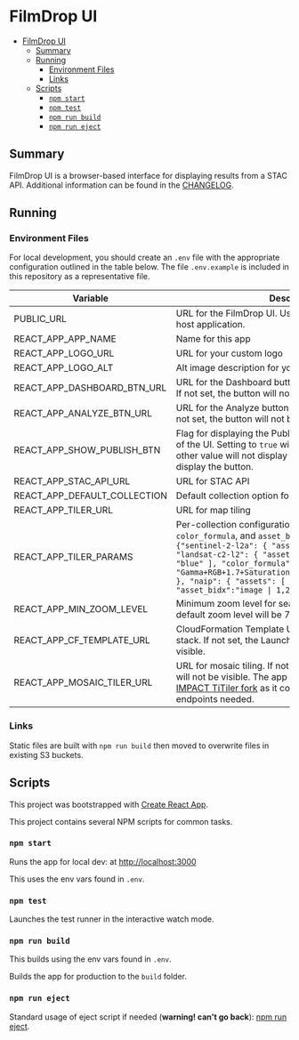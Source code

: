 # FilmDrop UI

- [FilmDrop UI](#filmdrop-ui)
  - [Summary](#summary)
  - [Running](#running)
    - [Environment Files](#environment-files)
    - [Links](#links)
  - [Scripts](#scripts)
    - [`npm start`](#npm-start)
    - [`npm test`](#npm-test)
    - [`npm run build`](#npm-run-build)
    - [`npm run eject`](#npm-run-eject)

## Summary

FilmDrop UI is a browser-based interface for displaying results from a STAC API. Additional information can be found in the [CHANGELOG](CHANGELOG.md).

## Running

### Environment Files

For local development, you should create an `.env` file with the appropriate configuration outlined in the table below.
The file `.env.example` is included in this repository as a representative file.

| Variable                     | Description                                                                                                                                                                                                                                                                                                                                                    | Required |
| ---------------------------- | -------------------------------------------------------------------------------------------------------------------------------------------------------------------------------------------------------------------------------------------------------------------------------------------------------------------------------------------------------------- | -------- |
| PUBLIC_URL                   | URL for the FilmDrop UI. Useful when using a CDN to host application.                                                                                                                                                                                                                                                                                          | Optional |
| REACT_APP_APP_NAME           | Name for this app                                                                                                                                                                                                                                                                                                                                              | Optional |
| REACT_APP_LOGO_URL           | URL for your custom logo                                                                                                                                                                                                                                                                                                                                       | Optional |
| REACT_APP_LOGO_ALT           | Alt image description for your custom logo                                                                                                                                                                                                                                                                                                                     | Optional |
| REACT_APP_DASHBOARD_BTN_URL  | URL for the Dashboard button at the top right of the UI. If not set, the button will not be visible.                                                                                                                                                                                                                                                           | Optional |
| REACT_APP_ANALYZE_BTN_URL    | URL for the Analyze button at the bottom left of the UI. If not set, the button will not be visible.                                                                                                                                                                                                                                                           | Optional |
| REACT_APP_SHOW_PUBLISH_BTN   | Flag for displaying the Publish button at the bottom left of the UI. Setting to `true` will display the button, any other value will not display the button. Default is to not display the button.                                                                                                                                                             | Optional |
| REACT_APP_STAC_API_URL       | URL for STAC API                                                                                                                                                                                                                                                                                                                                               | Required |
| REACT_APP_DEFAULT_COLLECTION | Default collection option for collection dropdown                                                                                                                                                                                                                                                                                                              | Optional |
| REACT_APP_TILER_URL          | URL for map tiling                                                                                                                                                                                                                                                                                                                                             | Required |
| REACT_APP_TILER_PARAMS       | Per-collection configuration of TiTiler `assets`, `color_formula`, and `asset_bidx` parameters. Example: `{"sentinel-2-l2a": { "assets": [ "visual" ] }, "landsat-c2-l2": { "assets": [ "red", "green", "blue" ], "color_formula": "Gamma+RGB+1.7+Saturation+1.7+Sigmoidal+RGB+15+0.35" }, "naip": { "assets": [ "image" ], "asset_bidx":"image \| 1,2,3" } }` | Optional |
| REACT_APP_MIN_ZOOM_LEVEL     | Minimum zoom level for search results. If not set, the default zoom level will be 7.                                                                                                                                                                                                                                                                           | Optional |
| REACT_APP_CF_TEMPLATE_URL    | CloudFormation Template URL used to create a new stack. If not set, the Launch Your Own button will not be visible.                                                                                                                                                                                                                                            | Optional |
| REACT_APP_MOSAIC_TILER_URL   | URL for mosaic tiling. If not set, the View Mode selector will not be visible. The app requires the use of the [NASA IMPACT TiTiler fork](https://github.com/NASA-IMPACT/titiler) as it contains the mosaicjson endpoints needed.                                                                                                                              | Optional |

### Links

Static files are built with `npm run build` then moved to overwrite files in existing S3 buckets.

## Scripts

This project was bootstrapped with [Create React App](https://github.com/facebook/create-react-app).

This project contains several NPM scripts for common tasks.

### `npm start`

Runs the app for local dev: at [http://localhost:3000](http://localhost:3000)

This uses the env vars found in `.env`.

### `npm test`

Launches the test runner in the interactive watch mode.

### `npm run build`

This builds using the env vars found in `.env`.

Builds the app for production to the `build` folder.

### `npm run eject`

Standard usage of eject script if needed (**warning! can't go back**): [npm run eject](https://create-react-app.dev/docs/available-scripts/#npm-run-eject).
